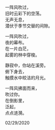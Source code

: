 一阵风吹过，  
旧时云彩下的空荡。  
无声无息，  
潜伏于季节交替的间隙。  

一阵风吹过，  
夜的幕布。  
在一片白茫，  
起雾的林中穿梭。  

静寂中，你站在溪旁。  
俯下身去，  
触摸水中皎洁的月光。  

一阵风拂面而来，  
吹过你。  
在倒影里，  
泛起，  
点点涟漪。  
  
02/29/2020  
